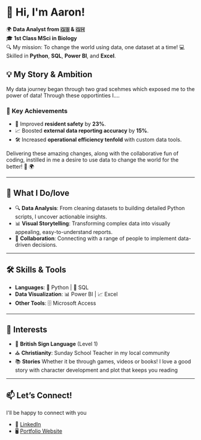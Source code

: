 
# 👋 Hi, I'm Aaron!

🌍 **Data Analyst from :gb: & :ghana:**  
🎓 **1st Class MSci in Biology**  
🔍 My mission: To change the world using data, one dataset at a time!
💻 Skilled in **Python**, **SQL**, **Power BI**, and **Excel**.  

## 💡 **My Story & Ambition**  

My data journey began through two grad scehmes which exposed me to the power of data!
Through these opportinties I....

### 🚀 **Key Achievements**  

- 🎯 Improved **resident safety** by **23%**.  
- 📈 Boosted **external data reporting accuracy** by **15%**.  
- 🛠️ Increased **operational efficiency tenfold** with custom data tools.  

Delivering these amazing changes, along with the collaborative fun of coding, instilled in me a desire to use data to change the world for the better! 🚀 🌍

---

## 💼 **What I Do/love**  

- 🔍 **Data Analysis**: From cleaning datasets to building detailed Python scripts, I uncover actionable insights.  
- 📊 **Visual Storytelling**: Transforming complex data into visually appealing, easy-to-understand reports.  
- 🤝 **Collaboration**: Connecting with a range of people to implement data-driven decisions.  


---

## 🛠 **Skills & Tools**  

- **Languages**: 🐍 Python | 🔢 SQL  
- **Data Visualization**: 📊 Power BI | 📈 Excel  
- **Other Tools**: 🗄️ Microsoft Access  

---

## 🌟 **Interests**  

- 👋 **British Sign Language** (Level 1)  
- ⛪ **Christianity**: Sunday School Teacher in my local community  
- 📚 **Stories** Whether it be through games, videos or books! I love a good story with character development and plot that keeps you reading 

---

## 📫 **Let’s Connect!**  
I'll be happy to connect with you
- 💼 [LinkedIn](www.linkedin.com/in/aaron-bamfo)  
- 🖥️ [Portfolio Website](https://mavenanalytics.io/profile/Aaron-Bamfo/202954260) 


<!--
**AaronBamfo/AaronBamfo** is a ✨ _special_ ✨ repository because its `README.md` (this file) appears on your GitHub profile.

Here are some ideas to get you started:

- 🔭 I’m currently working on ...
- 🌱 I’m currently learning ...
- 👯 I’m looking to collaborate on ...
- 🤔 I’m looking for help with ...
- 💬 Ask me about ...
- 📫 How to reach me: ...
- 😄 Pronouns: ...
- ⚡ Fun fact: ...
-->
